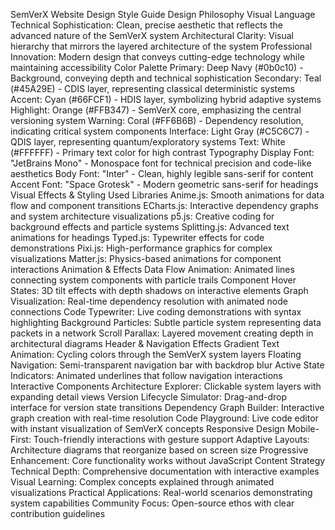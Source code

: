 SemVerX Website Design Style Guide
Design Philosophy
Visual Language
Technical Sophistication: Clean, precise aesthetic that reflects the advanced nature of the SemVerX system
Architectural Clarity: Visual hierarchy that mirrors the layered architecture of the system
Professional Innovation: Modern design that conveys cutting-edge technology while maintaining accessibility
Color Palette
Primary: Deep Navy (#0b0c10) - Background, conveying depth and technical sophistication
Secondary: Teal (#45A29E) - CDIS layer, representing classical deterministic systems
Accent: Cyan (#66FCF1) - HDIS layer, symbolizing hybrid adaptive systems
Highlight: Orange (#FFB347) - SemVerX core, emphasizing the central versioning system
Warning: Coral (#FF6B6B) - Dependency resolution, indicating critical system components
Interface: Light Gray (#C5C6C7) - QDIS layer, representing quantum/exploratory systems
Text: White (#FFFFFF) - Primary text color for high contrast
Typography
Display Font: "JetBrains Mono" - Monospace font for technical precision and code-like aesthetics
Body Font: "Inter" - Clean, highly legible sans-serif for content
Accent Font: "Space Grotesk" - Modern geometric sans-serif for headings
Visual Effects & Styling
Used Libraries
Anime.js: Smooth animations for data flow and component transitions
ECharts.js: Interactive dependency graphs and system architecture visualizations
p5.js: Creative coding for background effects and particle systems
Splitting.js: Advanced text animations for headings
Typed.js: Typewriter effects for code demonstrations
Pixi.js: High-performance graphics for complex visualizations
Matter.js: Physics-based animations for component interactions
Animation & Effects
Data Flow Animation: Animated lines connecting system components with particle trails
Component Hover States: 3D tilt effects with depth shadows on interactive elements
Graph Visualization: Real-time dependency resolution with animated node connections
Code Typewriter: Live coding demonstrations with syntax highlighting
Background Particles: Subtle particle system representing data packets in a network
Scroll Parallax: Layered movement creating depth in architectural diagrams
Header & Navigation Effects
Gradient Text Animation: Cycling colors through the SemVerX system layers
Floating Navigation: Semi-transparent navigation bar with backdrop blur
Active State Indicators: Animated underlines that follow navigation interactions
Interactive Components
Architecture Explorer: Clickable system layers with expanding detail views
Version Lifecycle Simulator: Drag-and-drop interface for version state transitions
Dependency Graph Builder: Interactive graph creation with real-time resolution
Code Playground: Live code editor with instant visualization of SemVerX concepts
Responsive Design
Mobile-First: Touch-friendly interactions with gesture support
Adaptive Layouts: Architecture diagrams that reorganize based on screen size
Progressive Enhancement: Core functionality works without JavaScript
Content Strategy
Technical Depth: Comprehensive documentation with interactive examples
Visual Learning: Complex concepts explained through animated visualizations
Practical Applications: Real-world scenarios demonstrating system capabilities
Community Focus: Open-source ethos with clear contribution guidelines
